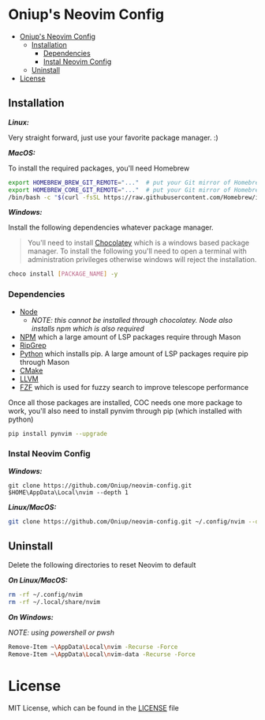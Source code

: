 # Oniup's Neovim Config

<!--toc:start-->

* [Oniup's Neovim Config](#oniups-neovim-config)
  * [Installation](#installation)
    * [Dependencies](#dependencies)
    * [Instal Neovim Config](#instal-neovim-config)
  * [Uninstall](#uninstall)
* [License](#license)

<!--toc:end-->

## Installation

***Linux:***

Very straight forward, just use your favorite package manager. :)

***MacOS:***

To install the required packages, you'll need Homebrew

```bash
export HOMEBREW_BREW_GIT_REMOTE="..."  # put your Git mirror of Homebrew/brew here
export HOMEBREW_CORE_GIT_REMOTE="..."  # put your Git mirror of Homebrew/homebrew-core here
/bin/bash -c "$(curl -fsSL https://raw.githubusercontent.com/Homebrew/install/master/install.sh)"
```

***Windows:***

Install the following dependencies whatever package manager.

> You'll need to install [Chocolatey](https://chocolatey.org/)
> which is a windows based package manager. To install the following you'll
> need to open a terminal with administration privileges otherwise windows will
> reject the installation.

```bash
choco install [PACKAGE_NAME] -y
```

### Dependencies

* [Node](https://nodejs.org/en)
  * *NOTE: this cannot be installed through chocolatey. Node also installs
    npm which is also required*
* [NPM](https://www.npmjs.com/) which a large amount of LSP packages require
  through Mason
* [RipGrep](https://github.com/BurntSushi/ripgrep)
* [Python](https://community.chocolatey.org/packages/python/3.11.4) which
  installs pip. A large amount of LSP packages require pip through Mason
* [CMake](https://cmake.org/)
* [LLVM]()
* [FZF](https://github.com/junegunn/fzf) which is used for fuzzy search to
  improve telescope performance

Once all those packages are installed, COC needs one more package to work,
you'll also need to install pynvim through pip (which installed with python)

```bash
pip install pynvim --upgrade
```

### Instal Neovim Config

***Windows:***

```
git clone https://github.com/Oniup/neovim-config.git $HOME\AppData\Local\nvim --depth 1
```

***Linux/MacOS:***

```bash
git clone https://github.com/Oniup/neovim-config.git ~/.config/nvim --depth 1
```

## Uninstall

Delete the following directories to reset Neovim to default

***On Linux/MacOS:***

```bash
rm -rf ~/.config/nvim
rm -rf ~/.local/share/nvim
```

***On Windows:***

*NOTE: using powershell or pwsh*

```bash
Remove-Item ~\AppData\Local\nvim -Recurse -Force
Remove-Item ~\AppData\Local\nvim-data -Recurse -Force
```

# License

MIT License, which can be found in the [LICENSE](./LICENSE) file
